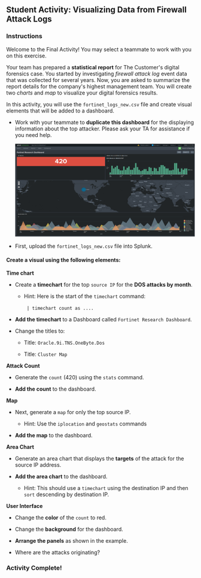 ## Student Activity: Visualizing Data from Firewall Attack Logs

### Instructions

Welcome to the Final Activity!  You may select a teammate to work with you on this exercise.

Your team has prepared a **statistical report** for The Customer's digital forensics case. You started by investigating *firewall attack log* event data that was collected for several years.  Now, you are asked to summarize the report details for the company's highest management team.  You will create two *charts* and *map* to visualize your digital forensics results.

In this activity, you will use the `fortinet_logs_new.csv` file and create visual elements that will be added to a dashboard.

* Work with your teammate to **duplicate this dashboard** for the displaying information about the top attacker. Please ask your TA for assistance if you need help.

   ![Images/visual-18.png](Images/visual-18.png)


* First, upload the `fortinet_logs_new.csv` file into Splunk.

#### Create a visual using the following elements: 

**Time chart**

* Create a **timechart** for the top `source IP` for the **DOS attacks by month**.

    * Hint: Here is the start of the `timechart` command:
    
      ` | timechart count as ....`

* **Add the timechart** to a Dashboard called `Fortinet Research Dashboard`.

* Change the titles to:

   * Title: `Oracle.9i.TNS.OneByte.Dos`

   * Title: `Cluster Map`

**Attack Count**   

* Generate the `count` (420) using the `stats` command.

* **Add the count** to the dashboard.

**Map**

* Next, generate a `map` for only the top source IP. 

   * Hint: Use the `iplocation` and `geostats` commands

* **Add the map** to the dashboard.

**Area Chart**

* Generate an area chart that displays the **targets** of the attack for the source IP address.

* **Add the area chart** to the dashboard. 

   * Hint: This should use a `timechart` using the destination IP and then `sort` descending by destination IP.

**User Interface**   

* Change the **color** of the `count` to red.

* Change the **background** for the dashboard.

* **Arrange the panels** as shown in the example.

* Where are the attacks originating? 


### Activity Complete!
